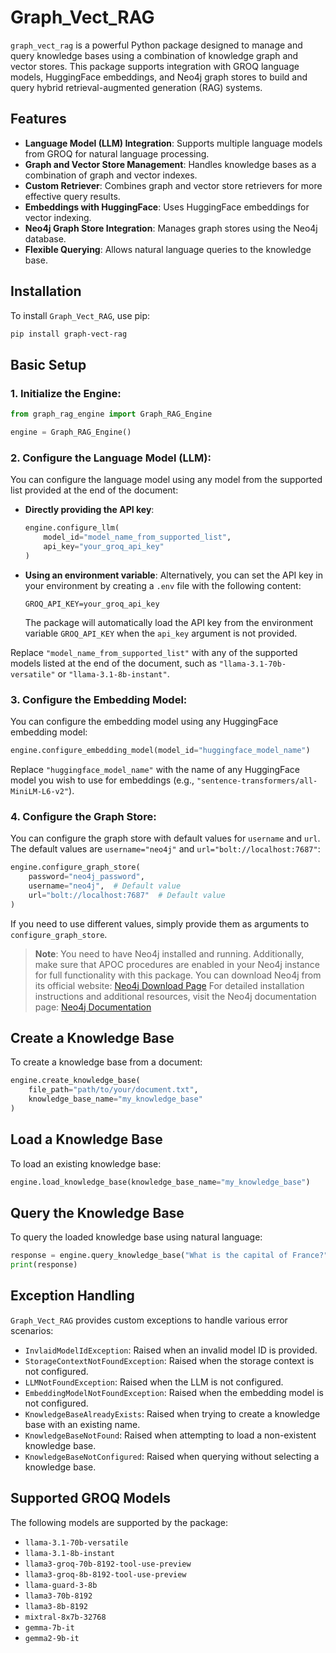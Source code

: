 # Graph_Vect_RAG

`graph_vect_rag` is a powerful Python package designed to manage and query knowledge bases using a combination of knowledge graph and vector stores. This package supports integration with GROQ language models, HuggingFace embeddings, and Neo4j graph stores to build and query hybrid retrieval-augmented generation (RAG) systems.

## Features

- **Language Model (LLM) Integration**: Supports multiple language models from GROQ for natural language processing.
- **Graph and Vector Store Management**: Handles knowledge bases as a combination of graph and vector indexes.
- **Custom Retriever**: Combines graph and vector store retrievers for more effective query results.
- **Embeddings with HuggingFace**: Uses HuggingFace embeddings for vector indexing.
- **Neo4j Graph Store Integration**: Manages graph stores using the Neo4j database.
- **Flexible Querying**: Allows natural language queries to the knowledge base.

## Installation

To install `Graph_Vect_RAG`, use pip:

```bash
pip install graph-vect-rag
```

## Basic Setup

### 1. **Initialize the Engine**:

```python
from graph_rag_engine import Graph_RAG_Engine

engine = Graph_RAG_Engine()
```

### 2. **Configure the Language Model (LLM)**:

You can configure the language model using any model from the supported list provided at the end of the document:

- **Directly providing the API key**:

  ```python
  engine.configure_llm(
      model_id="model_name_from_supported_list",
      api_key="your_groq_api_key"
  )
  ```

- **Using an environment variable**:
  Alternatively, you can set the API key in your environment by creating a `.env` file with the following content:
  ```env
  GROQ_API_KEY=your_groq_api_key
  ```
  The package will automatically load the API key from the environment variable `GROQ_API_KEY` when the `api_key` argument is not provided.

Replace `"model_name_from_supported_list"` with any of the supported models listed at the end of the document, such as `"llama-3.1-70b-versatile"` or `"llama-3.1-8b-instant"`.

### 3. **Configure the Embedding Model**:

You can configure the embedding model using any HuggingFace embedding model:

```python
engine.configure_embedding_model(model_id="huggingface_model_name")
```

Replace `"huggingface_model_name"` with the name of any HuggingFace model you wish to use for embeddings (e.g., `"sentence-transformers/all-MiniLM-L6-v2"`).

### 4. **Configure the Graph Store**:

You can configure the graph store with default values for `username` and `url`. The default values are `username="neo4j"` and `url="bolt://localhost:7687"`:

```python
engine.configure_graph_store(
    password="neo4j_password",
    username="neo4j",  # Default value
    url="bolt://localhost:7687"  # Default value
)
```

If you need to use different values, simply provide them as arguments to `configure_graph_store`.

> **Note**: You need to have Neo4j installed and running. Additionally, make sure that APOC procedures are enabled in your Neo4j instance for full functionality with this package. You can download Neo4j from its official website: [Neo4j Download Page](https://neo4j.com/download/) For detailed installation instructions and additional resources, visit the Neo4j documentation page: [Neo4j Documentation](https://neo4j.com/docs/)

## Create a Knowledge Base

To create a knowledge base from a document:

```python
engine.create_knowledge_base(
    file_path="path/to/your/document.txt",
    knowledge_base_name="my_knowledge_base"
)
```

## Load a Knowledge Base

To load an existing knowledge base:

```python
engine.load_knowledge_base(knowledge_base_name="my_knowledge_base")
```

## Query the Knowledge Base

To query the loaded knowledge base using natural language:

```python
response = engine.query_knowledge_base("What is the capital of France?")
print(response)
```

## Exception Handling

`Graph_Vect_RAG` provides custom exceptions to handle various error scenarios:

- `InvlaidModelIdException`: Raised when an invalid model ID is provided.
- `StorageContextNotFoundException`: Raised when the storage context is not configured.
- `LLMNotFoundException`: Raised when the LLM is not configured.
- `EmbeddingModelNotFoundException`: Raised when the embedding model is not configured.
- `KnowledgeBaseAlreadyExists`: Raised when trying to create a knowledge base with an existing name.
- `KnowledgeBaseNotFound`: Raised when attempting to load a non-existent knowledge base.
- `KnowledgeBaseNotConfigured`: Raised when querying without selecting a knowledge base.

## Supported GROQ Models

The following models are supported by the package:

- `llama-3.1-70b-versatile`
- `llama-3.1-8b-instant`
- `llama3-groq-70b-8192-tool-use-preview`
- `llama3-groq-8b-8192-tool-use-preview`
- `llama-guard-3-8b`
- `llama3-70b-8192`
- `llama3-8b-8192`
- `mixtral-8x7b-32768`
- `gemma-7b-it`
- `gemma2-9b-it`
